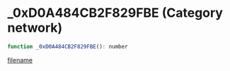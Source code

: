 # _0xD0A484CB2F829FBE (Category network)

```js
function _0xD0A484CB2F829FBE(): number
```

[filename](_0xD0A484CB2F829FBE_m.md ':include')